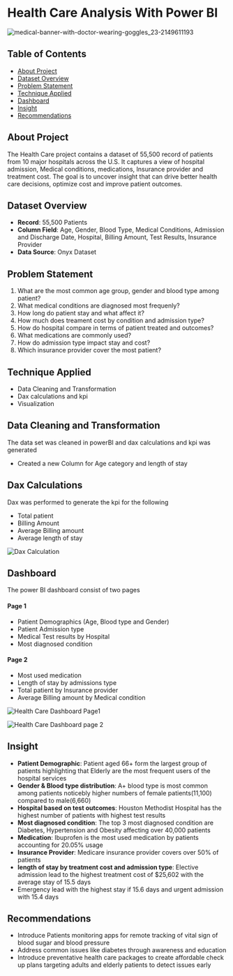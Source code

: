 # Health Care Analysis With Power BI 
![medical-banner-with-doctor-wearing-goggles_23-2149611193](https://github.com/user-attachments/assets/a8b2ce65-8ee4-406f-b793-1f17f67873cf)

 ## Table of Contents   
- [About Project](#about-project)
- [Dataset Overview](#dataset-overview)
- [Problem Statement](#problem-statement)
- [Technique Applied](#technique-applied)
- [Dashboard](#dashboard)
- [Insight](#insight)
- [Recommendations](#recommendations)

## About Project
The Health Care project contains a dataset of 55,500 record of patients from 10 major hospitals across the U.S. It captures a view of hospital admission, Medical conditions, medications, Insurance provider and treatment cost. The goal is to uncover insight that can drive better health care decisions, optimize cost and improve patient outcomes.

## Dataset Overview
- **Record**: 55,500 Patients
- **Column Field**: Age, Gender, Blood Type, Medical Conditions, Admission and Discharge Date, Hospital, Billing Amount, Test Results, Insurance Provider
- **Data Source**: Onyx Dataset

## Problem Statement 
1. What are the most common age group, gender and blood type among patient?
2. What medical conditions are diagnosed most frequenly?
3. How long do patient stay and what affect it?
4. How much does treament cost by condition and admission type?
5. How do hospital compare in terms of patient treated and outcomes?
6. What medications are commonly used?
7. How do admission type impact stay and cost?
8. Which insurance provider cover the most patient?

## Technique Applied 
- Data Cleaning and Transformation
- Dax calculations and kpi
- Visualization

## Data Cleaning and Transformation 
The data set was cleaned in powerBI and dax calculations and kpi was generated

- Created a new Column for Age category and length of stay

## Dax Calculations
Dax was performed to generate the kpi for the following

- Total patient
- Billing Amount
- Average Billing amount
- Average length of stay 

![Dax Calculation](https://github.com/user-attachments/assets/4f9d5746-09e0-42ac-ad22-c5d2939e93d2)


## Dashboard 
The power BI dashboard consist of two pages 
#### Page 1
- Patient Demographics (Age, Blood type and Gender)
- Patient Admission type
- Medical Test results by Hospital
- Most diagnosed condition

#### Page 2
- Most used medication
- Length of stay by admissions type
- Total patient by Insurance provider
- Average Billing amount by Medical condition


![Health Care Dashboard Page1](https://github.com/user-attachments/assets/68feec48-5be0-412b-b0c8-fd2b7ca908a9)

![Health Care Dashboard page 2](https://github.com/user-attachments/assets/7505a59d-f33b-4214-a14d-d9c48d4c7c67)

## Insight 
- **Patient Demographic**: Patient aged 66+ form the largest group of patients highlighting that Elderly are the most frequent users of the hospital services
- **Gender & Blood type distribution**: A+ blood type is most common among patients noticebly higher numbers of female patients(11,100) compared to male(6,660)
- **Hospital based on test outcomes**: Houston Methodist Hospital has the highest number of patients with highest test results
- **Most diagnosed condition**: The top 3 most diagnosed condition are Diabetes, Hypertension and Obesity affecting over 40,000 patients
- **Medication**: Ibuprofen is the most used medication by patients accounting for 20.05% usage
- **Insurance Provider**: Medicare insurance provider covers over 50% of patients
- **length of stay by treatment cost and admission type**: Elective admission lead to the highest treatment cost of $25,602 with the average stay of 15.5 days
- Emergency lead with the highest stay if 15.6 days and urgent admission with 15.4 days

## Recommendations 
- Introduce Patients monitoring apps for remote tracking of vital sign of blood sugar and blood pressure
- Address common issues like diabetes through awareness and education
- Introduce preventative health care packages to create affordable check up plans targeting adults and elderly patients to detect issues early 

